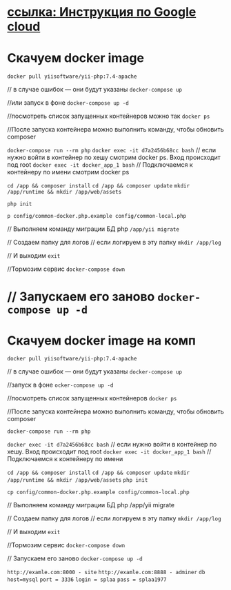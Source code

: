 
#  [ссылка: Инструкция по Google cloud](https://docs.google.com/document/d/144eI2NVO05XxZ2xTOvmInJeOlf5XHTP8Zyuvw5gIDD8/edit?usp=sharing)





# Скачуем docker image 
`docker pull yiisoftware/yii-php:7.4-apache`

//  в случае ошибок — они будут указаны
`docker-compose up` 

//или запуск в фоне
`docker-compose up -d` 

//посмотреть список запущенных контейнеров можно так
`docker ps`  								

//После запуска контейнера можно выполнить команду, чтобы обновить composer

`docker-compose run --rm php` 
`docker exec -it d7a2456b68cc bash`  		// если нужно войти в контейнер по хешу смотрим docker ps. Вход происходит под root
`docker exec -it docker_app_1 bash` 		// Подключаемся к контейнеру по имени смотрим docker ps

`cd /app && composer install`
`cd /app && composer update`
`mkdir /app/runtime && mkdir /app/web/assets`

`php init`

`p config/common-docker.php.example config/common-local.php`

//	Выполняем команду миграции БД php 
`/app/yii migrate`

//	Создаем папку для логов 
// если логируем в эту папку
`mkdir /app/log`

// И выходим 
`exit`

//Тормозим сервис
`docker-compose down`

// Запускаем его заново 
`docker-compose up -d`
=======
# Скачуем docker image на комп 
`docker pull yiisoftware/yii-php:7.4-apache`

//  в случае ошибок — они будут указаны
`docker-compose up` 

//запуск в фоне
`ocker-compose up -d`  

//посмотреть список запущенных контейнеров
`docker ps ` 								

//После запуска контейнера можно выполнить команду, чтобы обновить composer

`docker-compose run --rm php` 

`docker exec -it d7a2456b68cc bash`  		// если нужно войти в контейнер по хешу. Вход происходит под root
`docker exec -it docker_app_1 bash` 		// Подключаемся к контейнеру по имени

`cd /app && composer install`
`cd /app && composer update`
`mkdir /app/runtime && mkdir /app/web/assets`
`php init`

`cp config/common-docker.php.example config/common-local.php`

//	Выполняем команду миграции БД php 
/app/yii migrate

//	Создаем папку для логов 
// если логируем в эту папку
`mkdir /app/log`

// И выходим 
`exit`

//Тормозим сервис
`docker-compose down`

// Запускаем его заново 
`docker-compose up -d`


`http://examle.com:8000 - site`
`http://examle.com:8888 - adminer`
`db host=mysql`
`port = 3336`
`login = splaa`
`pass = splaa1977`

